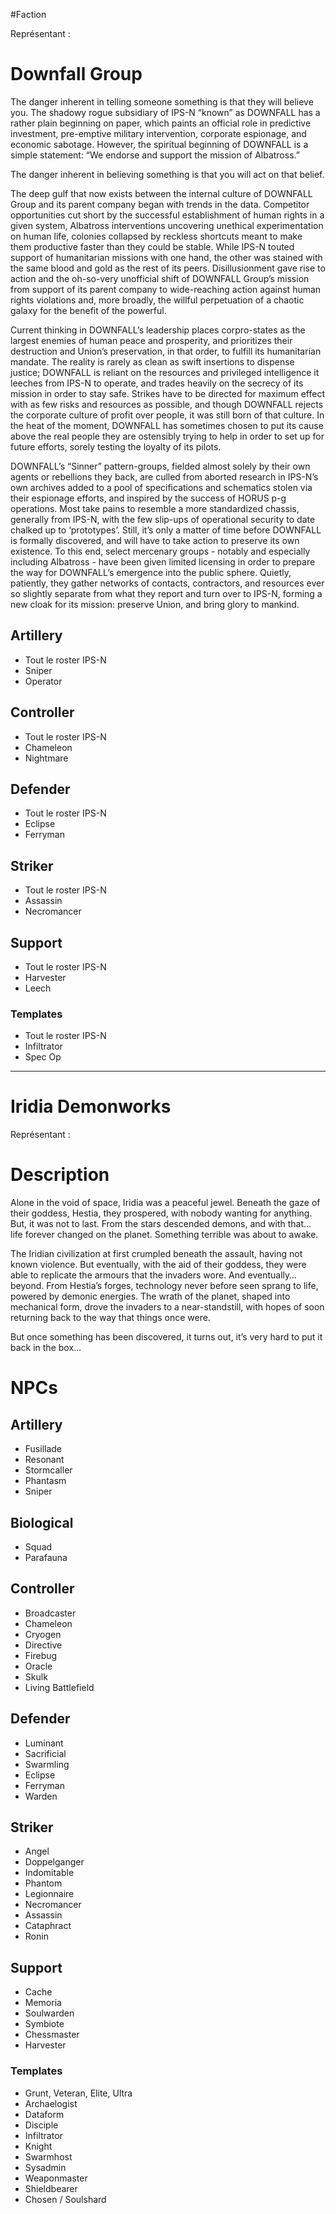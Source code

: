 #Faction 

Représentant : 

# Downfall Group
The danger inherent in telling someone something is that they will believe you. The  shadowy rogue subsidiary of IPS-N “known” as DOWNFALL has a rather plain beginning on paper, which paints an official role in predictive investment, pre-emptive military intervention, corporate espionage, and economic sabotage. However, the spiritual beginning of DOWNFALL is a simple statement: “We endorse and support the mission of Albatross.”

The danger inherent in believing something is that you will act on that belief.

The deep gulf that now exists between the internal culture of DOWNFALL Group and its parent company began with trends in the data. Competitor opportunities cut short by the successful establishment of human rights in a given system, Albatross interventions uncovering unethical experimentation on human life, colonies collapsed by reckless shortcuts meant to make them productive faster than they could be stable. While IPS-N touted support of humanitarian missions with one hand, the other was stained with the same blood and gold as the rest of its peers. Disillusionment gave rise to action and the oh-so-very unofficial shift of DOWNFALL Group’s mission from support of its parent company to wide-reaching action against human rights violations and, more broadly, the willful perpetuation of a chaotic galaxy for the benefit of the powerful.

Current thinking in DOWNFALL’s leadership places corpro-states as the largest enemies of human peace and prosperity, and prioritizes their destruction and Union’s preservation, in that order, to fulfill its humanitarian mandate. The reality is rarely as clean as swift insertions
to dispense justice; DOWNFALL is reliant on the resources and privileged intelligence it leeches from IPS-N to operate, and trades heavily on the secrecy of its mission in order to stay safe. Strikes have to be directed for maximum effect with as few risks and resources as
possible, and though DOWNFALL rejects the corporate culture of profit over people, it was still born of that culture. In the heat of the moment, DOWNFALL has sometimes chosen to put its cause above the real people they are ostensibly trying to help in order to set up for
future efforts, sorely testing the loyalty of its pilots. 

DOWNFALL’s “Sinner” pattern-groups, fielded almost solely by their own agents or rebellions they back, are culled from aborted research in IPS-N’s own archives added to a pool of specifications and schematics stolen via their espionage efforts, and inspired by the success of HORUS p-g operations. Most take pains to resemble a more standardized chassis, generally from IPS-N, with the few slip-ups of operational security to date chalked up to ‘prototypes’. Still, it’s only a matter of time before DOWNFALL is formally discovered, and will have to take action to preserve its own existence. To this end, select mercenary groups - notably and especially including Albatross - have been given limited licensing in order to prepare the way for DOWNFALL’s emergence into the public sphere. Quietly, patiently, they gather networks of contacts, contractors, and resources ever so slightly
separate from what they report and turn over to IPS-N, forming a new cloak for its mission: preserve Union, and bring glory to mankind.

## Artillery
- Tout le roster IPS-N
- Sniper
- Operator
## Controller
- Tout le roster IPS-N
- Chameleon
- Nightmare
## Defender
- Tout le roster IPS-N
- Eclipse
- Ferryman
## Striker
- Tout le roster IPS-N
- Assassin
- Necromancer
## Support
- Tout le roster IPS-N
- Harvester
- Leech
### Templates
- Tout le roster IPS-N
- Infiltrator
- Spec Op

---

# Iridia Demonworks

Représentant :

# Description
Alone in the void of space, Iridia was a peaceful jewel. Beneath the gaze of their goddess, Hestia, they prospered, with nobody wanting for anything. But, it was not to last. From the stars descended demons, and with that… life forever changed on the planet. Something terrible was about to awake.

The Iridian civilization at first crumpled beneath the assault, having not known violence. But eventually, with the aid of their goddess, they were able to replicate the armours that the invaders wore. And eventually… beyond. From Hestia’s forges, technology never before seen sprang to life, powered by demonic energies. The wrath of the planet, shaped into mechanical form, drove the invaders to a near-standstill, with hopes of soon returning back to the way that things once were.

But once something has been discovered, it turns out, it’s very hard to put it back in the box…

# NPCs
## Artillery
- Fusillade
- Resonant
- Stormcaller
- Phantasm
- Sniper
## Biological
- Squad
- Parafauna
## Controller
- Broadcaster
- Chameleon
- Cryogen
- Directive
- Firebug
- Oracle
- Skulk
- Living Battlefield
## Defender
- Luminant
- Sacrificial
- Swarmling
- Eclipse
- Ferryman
- Warden
## Striker
- Angel
- Doppelganger
- Indomitable
- Phantom
- Legionnaire
- Necromancer
- Assassin
- Cataphract
- Ronin
## Support
- Cache
- Memoria
- Soulwarden
- Symbiote
- Chessmaster
- Harvester
### Templates
- Grunt, Veteran, Elite, Ultra
- Archaelogist
- Dataform
- Disciple
- Infiltrator
- Knight
- Swarmhost
- Sysadmin
- Weaponmaster
- Shieldbearer
- Chosen / Soulshard